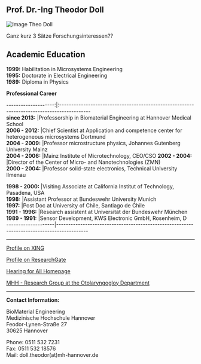 ## Prof. Dr.-Ing Theodor Doll
![Image Theo Doll](.jpg)

 Ganz kurz 3 Sätze Forschungsinteressen??



**Academic Education**
---  
**1999:** Habilitation in Microsystems Engineering   
**1995:** Doctorate in Electrical Engineering   
**1989:** Diploma in Physics    

**Professional Career**

--------------------:|:-------------------------------------------------------------------------------------------  
**since 2013:** 	|Professorship in Biomaterial Engineering at Hannover Medical School   
**2006 - 2012:** 	|Chief Scientist at Application and competence center for heterogeneous microsystems Dortmund      
**2004 - 2009:** 	|Professor microstructure physics, Johannes Gutenberg University Mainz    
**2004 - 2006:**  	|Mainz Institute of Microtechnology, CEO/CSO
**2002 - 2004:** 	|Director of the Center of Micro- and Nanotechnologies (ZMN)    
**2000 - 2004:** 	|Professor solid-state electronics, Technical University Ilmenau
   
**1998 - 2000:** 	|Visiting Associate at California Institut of Technology, Pasadena, USA   
**1998:** 			|Assistant Professor at Bundeswehr University Munich   
**1997:** 			|Post Doc at University of Chile, Santiago de Chile   
**1991 - 1996:** 	|Research assistent at Universität der Bundeswehr München   
**1989 - 1991:** 	|Sensor Development, KWS Electronic GmbH, Rosenheim, D   
--------------------|-------------------------------------------------------------------------------------------
***
[Profile on XING](https://www.xing.com/profile/Theodor_Doll)

[Profile on ResearchGate](http://www.researchgate.net/profile/Theodor_Doll)

[Hearing for All Homepage](http://hearing4all.eu/EN/)

[MHH - Research Group at the Otolaryngogloy Department](http://www.mh-hannover.de/18078.98.html?&L=1&no_cache=1)
***

**Contact Information:**

BioMaterial Engineering    
Medizinische Hochschule Hannover    
Feodor-Lynen-Straße 27    
30625 Hannover

Phone: 0511 532 7231   
Fax: 0511 532 18576   
Mail: doll.theodor(at)mh-hannover.de